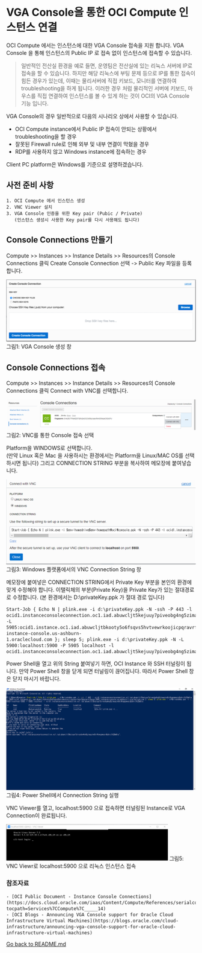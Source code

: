 # VGA Console을 통한 OCI Compute 인스턴스 연결

OCI Compute 에서는 인스턴스에 대한 VGA Console 접속을 지원 합니다. VGA Console 을 통해 인스턴스의 Public IP 로 접속 없이 인스턴스에 접속할 수 있습니다. 
 
> 일반적인 전산실 환경을 예로 들면, 운영팀은 전산실에 있는 리눅스 서버에 IP로 접속을 할 수 있습니다. 하지만 해당 리눅스에 부팅 문제 등으로 IP를 통한 접속이 힘든 경우가 있는데, 이때는 물리서버에 직접 키보드, 모니터를 연결하여 troubleshooting을 하게 됩니다. 이러한 경우 처럼 물리적인 서버에 키보드, 마우스를 직접 연결하여 인스턴스를 볼 수 있게 하는 것이 OCI의 VGA Console 기능 입니다.

VGA Console의 경우 일반적으로 다음의 시나리오 상에서 사용할 수 있습니다.
- OCI Compute instance에서 Public IP 접속이 안되는 상황에서 troubleshooting을 할 경우
- 잘못된 Firewall rule로 인해 외부 및 내부 연결이 막혔을 경우
- RDP를 사용하지 않고 Windows instance에 접속하는 경우
	
Client PC platform은 Windows를 기준으로 설명하겠습니다.


## 사전 준비 사항

	1. OCI Compute 에서 인스턴스 생성
	2. VNC Viewer 설치
	3. VGA Console 인증을 위한 Key pair (Pubic / Private)
	   (인스턴스 생성시 사용한 Key pair를 다시 사용해도 됩니다)


## Console Connections 만들기

Compute >> Instances >> Instance Details >> Resources의 Console Connections 클릭
Create Console Connection 선택 -> Public Key 파일을 등록 합니다.

![](https://github.com/jesamkim/oci-tech/blob/master/img/vga_console01.png) 
그림1: VGA Console 생성 창


## Console Connections 접속

Compute >> Instances >> Instance Details >> Resources의 Console Connections 클릭
Connect with VNC를 선택합니다.

![](https://github.com/jesamkim/oci-tech/blob/master/img/vga_console02.png)
그림2: VNC를 통한 Console 접속 선택

Platform을 WINDOWS로 선택합니다.  
(만약 Linux 혹은 Mac 을 사용하시는 환경에서는 Platform을 Linux/MAC OS를 선택하시면 됩니다)
그리고 CONNECTION STRING 부분을 복사하여 메모장에 붙여넣습니다. 

![](https://github.com/jesamkim/oci-tech/blob/master/img/vga_console03.png)
그림3: Windows 플랫폼에서의 VNC Connection String 창

메모장에 붙여넣은 CONNECTION STRING에서 Private Key 부분을 본인의 환경에 맞게 수정해야 합니다.
이탤릭체의 부분(Private Key)을 Private Key가 있는 절대경로로 수정합니다. 
(본 환경에서는 D:\privateKey.ppk 가 절대 경로 입니다)

	Start-Job { Echo N | plink.exe -i d:\privateKey.ppk -N -ssh -P 443 -l
	ocid1.instanceconsoleconnection.oc1.iad.abuwcljt5kejuuy7piveobg4ng5zimaajwdhj4hggzmwarg5uhrcfk26m6ib -L
	5905:ocid1.instance.oc1.iad.abuwcljtbkooty5o6fsqvs5hvtvewrkoojicpqravrfezo7gkgiertt3upxa:5905 instance-console.us-ashburn-
	1.oraclecloud.com }; sleep 5; plink.exe -i d:\privateKey.ppk -N -L 5900:localhost:5900 -P 5905 localhost -l 
	ocid1.instanceconsoleconnection.oc1.iad.abuwcljt5kejuuy7piveobg4ng5zimaajwdhj4hggzmwarg5uhrcfk26m6ib

Power Shell을 열고 위의 String 붙여넣기 하면, OCI Instance 와 SSH 터널링이 됩니다.
만약 Power Shell 창을 닫게 되면 터널링이 끊어집니다. 따라서 Power Shell 창은 닫지 마시기 바랍니다.

![](https://github.com/jesamkim/oci-tech/blob/master/img/vga_console04.png)
그림4: Power Shell에서 Connection String 실행

VNC Viewer를 열고, localhost:5900 으로 접속하면 터널링된 Instance로 VGA Connection이 완료됩니다.

![](https://github.com/jesamkim/oci-tech/blob/master/img/vga_console05.png)
그림5: VNC Viewr로 localhost:5900 으로 리눅스 인스턴스 접속


### 참조자료
	- [OCI Public Document - Instance Console Connections](https://docs.cloud.oracle.com/iaas/Content/Compute/References/serialconsole.htm?tocpath=Services%7CCompute%7C_____14)
	- [OCI Blogs - Announcing VGA Console support for Oracle Cloud Infrastructure Virtual Machines](https://blogs.oracle.com/cloud-infrastructure/announcing-vga-console-support-for-oracle-cloud-infrastructure-virtual-machines)
	
[Go back to README.md](https://github.com/jesamkim/oci-tech/blob/master/README.md)
	
